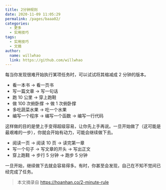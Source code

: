 ```yaml
---
title: 2分钟规则
date: 2020-11-09 11:05:29
permalink: /pages/baaa02/
categories:
  - 更多
  - 实用技巧
tags:
  - 实用技巧
  - 文摘
author:
  name: willwhao
  link: https://github.com/willwhao
---
```


每当你发现很难开始执行某项任务时，可以试试将其缩减成 2 分钟的版本。

- 看一本书 → 看一页书
- 写一篇文章 → 写一句话
- 跑 10 公里 → 穿上跑鞋
- 做 100 次俯卧撑 → 做 1 次俯卧撑
- 多吃蔬菜水果 → 吃一个水果
- 编写一个程序 → 编写一个函数 → 编写一行代码

<!-- more -->

这样做的目的是使上手变得超级容易，让你先上手再说。一旦开始做了（这可能是最艰难的一步），你就会开始有动力，可能会继续做下去。

- 阅读一页 → 阅读 10 页 → 读完第一章
- 写一个句子 → 写文章的开头 → 写出正文
- 穿上跑鞋 → 步行 5 分钟 → 跑步 5 分钟

一旦开始，继续做下去就会容易得多。有时，你甚至会发现，自己在不知不觉间已经完成了任务。

> 本文摘录自 <https://hoanhan.co/2-minute-rule>
